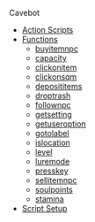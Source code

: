 Cavebot
  - [Action Scripts](cavebot/actions.md)
  - [Functions](cavebot/functions.md)
    - [buyitemnpc](cavebot/functions/buyitemnpc.md)
    - [capacity](cavebot/functions/capacity.md)
    - [clickonitem](cavebot/functions/clickonitem.md)
    - [clickonsqm](cavebot/functions/clickonsqm.md)
    - [deposititems](cavebot/functions/deposititems.md)
    - [droptrash](cavebot/functions/droptrash.md)
    - [follownpc](cavebot/functions/follownpc.md)
    - [getsetting](cavebot/functions/getsetting.md)
    - [getuseroption](cavebot/functions/getuseroption.md)
    - [gotolabel](cavebot/functions/gotolabel.md)
    - [islocation](cavebot/functions/islocation.md)
    - [level](cavebot/functions/level.md)
    - [luremode](cavebot/functions/luremode.md)
    - [presskey](cavebot/functions/presskey.md)
    - [sellitemnpc](cavebot/functions/sellitemnpc.md)
    - [soulpoints](cavebot/functions/soulpoints.md)
    - [stamina](cavebot/functions/stamina.md)
  - [Script Setup](cavebot/script_setup.md)
  <!-- - [Variables](variables.md) -->



<!-- Targeting -->
  <!-- - [Configuration](configuration.md) -->

